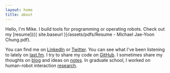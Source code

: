 ```yaml
---
layout: home
title: about
---
```


Hello, I'm Mike.
I build tools for programming or operating robots.
Check out my [resume]({{ site.baseurl }}/assets/pdfs/Resume - Michael Jae-Yoon Chung.pdf).

You can find me on [LinkedIn](https://www.linkedin.com/in/michaeljaeyoonchung/) or [Twitter](https://twitter.com/mjycio).
You can see what I've been listening to lately on [last.fm](https://www.last.fm/user/mikechung).
I try to share my code on [GitHub](https://github.com/mjyc).
I sometimes share my thoughts on [blog](/blog) and ideas on [notes](/notes).
In graduate school, I worked on human-robot interaction [research](/research).
